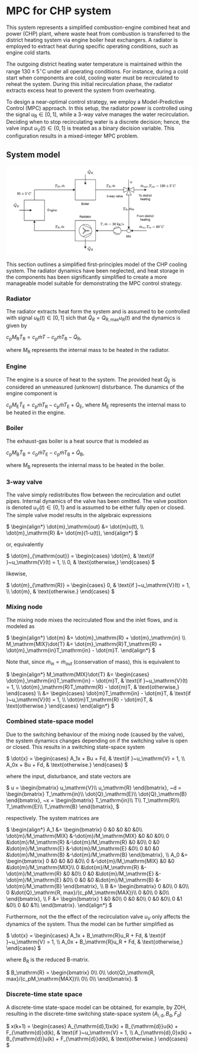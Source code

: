# MPC for CHP system
This system represents a simplified combustion-engine combined heat and power (CHP) plant, where waste heat from combustion is transferred to the district heating system via engine boiler heat exchangers. A radiator is employed to extract heat during specific operating conditions, such as engine cold starts.

The outgoing district heating water temperature is maintained within the range $130 \pm 5 ^\circ \mathrm{C}$ under all operating conditions. For instance, during a cold start when components are cold, cooling water must be recirculated to reheat the system. During this initial recirculation phase, the radiator extracts excess heat to prevent the system from overheating.

To design a near-optimal control strategy, we employ a Model-Predictive Control (MPC) approach. In this setup, the radiator power is controlled using the signal $u_\mathrm{R} \in [0, 1]$, while a 3-way valve manages the water recirculation. Deciding when to stop recirculating water is a discrete decision; hence, the valve input $u_\mathrm{V}(t) \in \{0, 1\}$ is treated as a binary decision variable. This configuration results in a mixed-integer MPC problem.

## System model

![image](images/cooling_system.drawio.svg)

This section outlines a simplified first-principles model of the CHP cooling system. The radiator dynamics have been neglected, and heat storage in the components has been significantly simplified to create a more manageable model suitable for demonstrating the MPC control strategy.

### Radiator
The radiator extracts heat form the system and is assumed to be controlled with signal $`u_\mathrm{R}(t)\in[0,1]`$ sich that $`\dot{Q}_R = Q_{\mathrm{R,max}}u_R(t)`$ and the dynamics is given by

$`
c_\mathrm{p}M_\mathrm{R}\dot{T}_\mathrm{R} = c_\mathrm{p}\dot{m}T - c_\mathrm{p}\dot{m}T_\mathrm{R} - \dot{Q}_\mathrm{R},
`$

where $M_\mathrm{R}$ represents the internal mass to be heated in the radiator.

### Engine
The engine is a source of heat to the system. The provided heat $\dot{Q}_\mathrm{E}$ is considered an unmeasured (unknown) disturbance. The dunamics of the engine component is

$`
c_\mathrm{p}M_\mathrm{E}\dot{T}_\mathrm{E} = c_\mathrm{p}\dot{m}T_\mathrm{R} - c_\mathrm{p}\dot{m}T_\mathrm{E} + \dot{Q}_\mathrm{E},
`$
where $M_\mathrm{E}$ represents the internal mass to be heated in the engine.

### Boiler
The exhaust-gas boiler is a heat source that is modeled as

$`
c_\mathrm{p}M_\mathrm{B}\dot{T}_\mathrm{B} = c_\mathrm{p}\dot{m}T_\mathrm{E} - c_\mathrm{p}\dot{m}T_\mathrm{B} + \dot{Q}_\mathrm{B},
`$

where $M_\mathrm{B}$ represents the internal mass to be heated in the boiler.

### 3-way valve
The valve simply redistributes flow between the recirculation and outlet pipes. Internal dynamics of the valve has been omitted. The valve position is denoted $u_V(t)\in\{0, 1\}$ and is assumed to be either fully open or closed. The simple valve model results in the algebraic expressions

$`
\begin{align*}
\dot{m}_\mathrm{out} &= \dot{m}u(t), \\
\dot{m}_\mathrm{R} &= \dot{m}(1-u(t)),
\end{align*}
`$

or, equivalently

$`
\dot{m}_{\mathrm{out}} =
\begin{cases}
    \dot{m}, & \text{if }~u_\mathrm{V}(t) = 1, \\
    0, & \text{otherwise,}
\end{cases}
`$

likewise,

$`
\dot{m}_{\mathrm{R}} =
\begin{cases}
    0, & \text{if }~u_\mathrm{V}(t) = 1, \\
    \dot{m}, & \text{otherwise.}
\end{cases}
`$

### Mixing node
The mixing node mixes the recirculated flow and the inlet flows, and is modeled as

$`
\begin{align*}
\dot{m} &= \dot{m}_\mathrm{R} + \dot{m}_\mathrm{in} \\
M_\mathrm{MIX}\dot{T} &= \dot{m}_\mathrm{R}T_\mathrm{R} + \dot{m}_\mathrm{in}T_\mathrm{in} - \dot{m}T.
\end{align*}
`$

Note that, since $`\dot{m}_\mathrm{in} = \dot{m}_\mathrm{out}`$ (conservation of mass), this is equivalent to

$`
\begin{align*}
M_\mathrm{MIX}\dot{T} &=
\begin{cases}
    \dot{m}_\mathrm{in}T_\mathrm{in} - \dot{m}T, & \text{if }~u_\mathrm{V}(t) = 1, \\
    \dot{m}_\mathrm{R}T_\mathrm{R} - \dot{m}T, & \text{otherwise,}
\end{cases} \\
&= 
\begin{cases}
    \dot{m}T_\mathrm{in} - \dot{m}T, & \text{if }~u_\mathrm{V}(t) = 1, \\
    \dot{m}T_\mathrm{R} - \dot{m}T, & \text{otherwise.}
\end{cases} 
\end{align*}
`$

### Combined state-space model
Due to the switching behaviour of the mixing node (caused by the valve), the system dynamics changes depending on if the switching valve is open or closed. This results in a switching state-space system

$`
\dot{x} =
\begin{cases}
    A_1x + Bu + Fd, & \text{if }~u_\mathrm{V} = 1, \\
    A_0x + Bu + Fd, & \text{otherwise.}
\end{cases} 
`$

where the input, disturbance, and state vectors are

$`
u =
\begin{bmatrix}
u_\mathrm{V}\\
u_\mathrm{R}
\end{bmatrix},
~d =
\begin{bmatrix}
T_\mathrm{in}\\
\dot{Q}_\mathrm{E}\\
\dot{Q}_\mathrm{B}
\end{bmatrix},
~x =
\begin{bmatrix}
T_\mathrm{in}\\
T\\
T_\mathrm{R}\\
T_\mathrm{E}\\
T_\mathrm{B}
\end{bmatrix},
`$

respectively. The system matrices are

$`
\begin{align*}
A_1 &=
\begin{bmatrix}
0 &0 &0 &0 &0\\
\dot{m}/M_\mathrm{MIX} &-\dot{m}/M_\mathrm{MIX} &0 &0 &0\\
0 &\dot{m}/M_\mathrm{R} &-\dot{m}/M_\mathrm{R} &0 &0\\
0 &0 &\dot{m}/M_\mathrm{E} &-\dot{m}/M_\mathrm{E} &0\\
0 &0 &0 &\dot{m}/M_\mathrm{B} &-\dot{m}/M_\mathrm{B}
\end{bmatrix}, \\
A_0 &=
\begin{bmatrix}
0 &0 &0 &0 &0\\
0 &-\dot{m}/M_\mathrm{MIX} &0 &0 &\dot{m}/M_\mathrm{MIX}\\
0 &\dot{m}/M_\mathrm{R} &-\dot{m}/M_\mathrm{R} &0 &0\\
0 &0 &\dot{m}/M_\mathrm{E} &-\dot{m}/M_\mathrm{E} &0\\
0 &0 &0 &\dot{m}/M_\mathrm{B} &-\dot{m}/M_\mathrm{B}
\end{bmatrix},
\\
B &=
\begin{bmatrix}
0 &0\\
0 &0\\
0 &\dot{Q}_\mathrm{R, max}/(c_pM_\mathrm{MAX})\\
0 &0\\
0 &0\\
\end{bmatrix}, \\
F &=
\begin{bmatrix}
1 &0 &0\\
0 &0 &0\\
0 &0 &0\\
0 &1 &0\\
0 &0 &1\\
\end{bmatrix}.
\end{align*}
`$

Furthermore, not the the effect of the recirculation valve $u_V$ only affects the dynamics of the system. Thus the model can be further simplified as

$`
\dot{x} =
\begin{cases}
    A_1x + B_\mathrm{R}u_R + Fd, & \text{if }~u_\mathrm{V} = 1, \\
    A_0x + B_\mathrm{R}u_R + Fd, & \text{otherwise,}
\end{cases} 
`$

where $B_\mathrm{R}$ is the reduced B-matrix.

$`
B_\mathrm{R} =
\begin{bmatrix}
0\\
0\\
\dot{Q}_\mathrm{R, max}/(c_pM_\mathrm{MAX})\\
0\\
0\\
\end{bmatrix}.
`$

### Discrete-time state space
A discrete-time state-space model can be obtained, for example, by ZOH, resulting in the discrete-time switching state-space system $(A_{i,\mathrm{d}}, B_{\mathrm{d}}, F_{\mathrm{d}})$

$`
x(k+1) =
\begin{cases}
    A_{\mathrm{d},1}x(k) + B_{\mathrm{d}}u(k) + F_{\mathrm{d}}d(k), & \text{if }~u_\mathrm{V} = 1, \\
    A_{\mathrm{d},0}x(k) + B_{\mathrm{d}}u(k) + F_{\mathrm{d}}d(k), & \text{otherwise.}
\end{cases} 
`$
